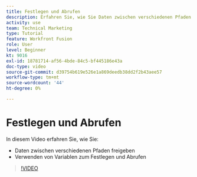```yaml
---
title: Festlegen und Abrufen
description: Erfahren Sie, wie Sie Daten zwischen verschiedenen Pfaden freigeben und Variablen festlegen und abrufen können - alles in [!DNL Adobe Workfront Fusion].
activity: use
team: Technical Marketing
type: Tutorial
feature: Workfront Fusion
role: User
level: Beginner
kt: 9016
exl-id: 18781714-af56-4bde-84c5-bf445186e43a
doc-type: video
source-git-commit: d39754b619e526e1a869deedb38dd2f2b43aee57
workflow-type: tm+mt
source-wordcount: '44'
ht-degree: 0%

---
```


# Festlegen und Abrufen

In diesem Video erfahren Sie, wie Sie:

* Daten zwischen verschiedenen Pfaden freigeben
* Verwenden von Variablen zum Festlegen und Abrufen

>[!VIDEO](https://video.tv.adobe.com/v/335275/?quality=12)
